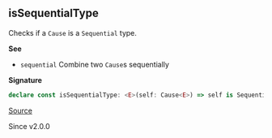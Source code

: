 ## isSequentialType

Checks if a `Cause` is a `Sequential` type.

**See**

- `sequential` Combine two `Cause`s sequentially

**Signature**

```ts
declare const isSequentialType: <E>(self: Cause<E>) => self is Sequential<E>
```

[Source](https://github.com/Effect-TS/effect/tree/main/packages/effect/src/Cause.ts#L712)

Since v2.0.0